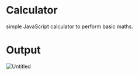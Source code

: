 # Calculator
simple JavaScript calculator to perform basic maths. 

# Output
![Untitled](https://user-images.githubusercontent.com/83771780/202844083-bf34b321-4063-4131-af9b-71c11b6e5caa.png)
